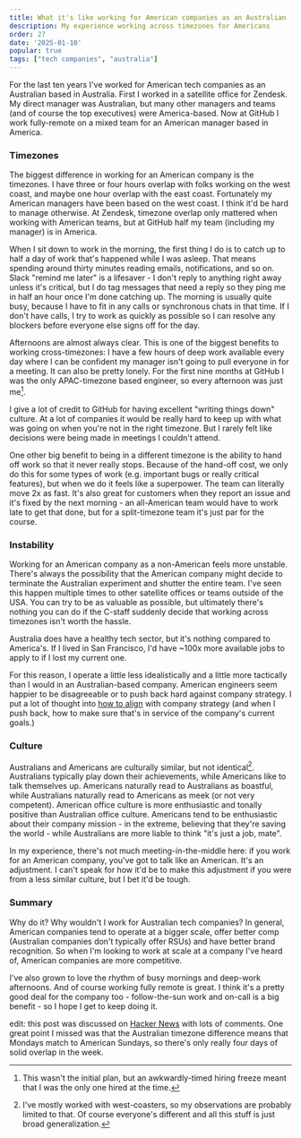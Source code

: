 ```yaml
---
title: What it's like working for American companies as an Australian
description: My experience working across timezones for Americans
order: 27
date: '2025-01-10'
popular: true
tags: ["tech companies", "australia"]
---
```


For the last ten years I've worked for American tech companies as an Australian based in Australia. First I worked in a satellite office for Zendesk. My direct manager was Australian, but many other managers and teams (and of course the top executives) were America-based. Now at GitHub I work fully-remote on a mixed team for an American manager based in America.

### Timezones

The biggest difference in working for an American company is the timezones. I have three or four hours overlap with folks working on the west coast, and maybe one hour overlap with the east coast. Fortunately my American managers have been based on the west coast. I think it'd be hard to manage otherwise. At Zendesk, timezone overlap only mattered when working with American teams, but at GitHub half my team (including my manager) is in America.

When I sit down to work in the morning, the first thing I do is to catch up to half a day of work that's happened while I was asleep. That means spending around thirty minutes reading emails, notifications, and so on. Slack "remind me later" is a lifesaver - I don't reply to anything right away unless it's critical, but I do tag messages that need a reply so they ping me in half an hour once I'm done catching up. The morning is usually quite busy, because I have to fit in any calls or synchronous chats in that time. If I don't have calls, I try to work as quickly as possible so I can resolve any blockers before everyone else signs off for the day.

Afternoons are almost always clear. This is one of the biggest benefits to working cross-timezones: I have a few hours of deep work available every day where I can be confident my manager isn't going to pull everyone in for a meeting. It can also be pretty lonely. For the first nine months at GitHub I was the only APAC-timezone based engineer, so every afternoon was just me[^1].

I give a lot of credit to GitHub for having excellent "writing things down" culture. At a lot of companies it would be really hard to keep up with what was going on when you're not in the right timezone. But I rarely felt like decisions were being made in meetings I couldn't attend.

One other big benefit to being in a different timezone is the ability to hand off work so that it never really stops. Because of the hand-off cost, we only do this for some types of work (e.g. important bugs or really critical features), but when we do it feels like a superpower. The team can literally move 2x as fast. It's also great for customers when they report an issue and it's fixed by the next morning - an all-American team would have to work late to get that done, but for a split-timezone team it's just par for the course.

### Instability

Working for an American company as a non-American feels more unstable. There's always the possibility that the American company might decide to terminate the Australian experiment and shutter the entire team. I've seen this happen multiple times to other satellite offices or teams outside of the USA. You can try to be as valuable as possible, but ultimately there's nothing you can do if the C-staff suddenly decide that working across timezones isn't worth the hassle.

Australia does have a healthy tech sector, but it's nothing compared to America's. If I lived in San Francisco, I'd have ~100x more available jobs to apply to if I lost my current one. 

For this reason, I operate a little less idealistically and a little more tactically than I would in an Australian-based company. American engineers seem happier to be disagreeable or to push back hard against company strategy. I put a lot of thought into [how to align](/how-to-ship) with company strategy (and when I push back, how to make sure that's in service of the company's current goals.)

### Culture

Australians and Americans are culturally similar, but not identical[^2]. Australians typically play down their achievements, while Americans like to talk themselves up. Americans naturally read to Australians as boastful, while Australians naturally read to Americans as meek (or not very competent). American office culture is more enthusiastic and tonally positive than Australian office culture. Americans tend to be enthusiastic about their company mission - in the extreme, believing that they're saving the world - while Australians are more liable to think "it's just a job, mate".

In my experience, there's not much meeting-in-the-middle here: if you work for an American company, you've got to talk like an American. It's an adjustment. I can't speak for how it'd be to make this adjustment if you were from a less similar culture, but I bet it'd be tough.

### Summary

Why do it? Why wouldn't I work for Australian tech companies? In general, American companies tend to operate at a bigger scale, offer better comp (Australian companies don't typically offer RSUs) and have better brand recognition. So when I'm looking to work at scale at a company I've heard of, American companies are more competitive.

I've also grown to love the rhythm of busy mornings and deep-work afternoons. And of course working fully remote is great. I think it's a pretty good deal for the company too - follow-the-sun work and on-call is a big benefit - so I hope I get to keep doing it.

edit: this post was discussed on [Hacker News](https://news.ycombinator.com/item?id=42669681) with lots of comments. One great point I missed was that the Australian timezone difference means that Mondays match to American Sundays, so there's only really four days of solid overlap in the week.


[^1]: This wasn't the initial plan, but an awkwardly-timed hiring freeze meant that I was the only one hired at the time.

[^2]: I've mostly worked with west-coasters, so my observations are probably limited to that. Of course everyone's different and all this stuff is just broad generalization.